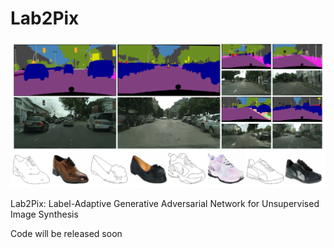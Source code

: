# Lab2Pix

![](./demo/demo.png)

Lab2Pix: Label-Adaptive Generative Adversarial Network for Unsupervised Image Synthesis

Code will be released soon
